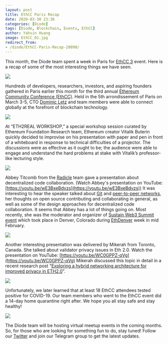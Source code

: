 ```yaml
---
layout: post
title: EthCC Paris Recap
date: 2020-03-30 23:36
categories: [Diode]
tags: [Diode, Blockchain, Events, EthCC]
author: Yahsin Huang
image: EthCC_01.jpg
redirect_from:
- /diode/EthCC-Paris-Recap-20090/
---
```


This month, the Diode team spent a week in Paris for [EthCC 3](https://ethcc.io/) event. Here is a recap of some of the most interesting things we have seen.

![](../assets/img/blog/EthCC_02.jpg)

Hundreds of developers, researchers, investors, and aspiring founders gathered in Paris earlier this month for the third annual [Ethereum Community Conference (EthCC)](https://ethcc.io/index.html). Held in the 5th arrondissement of Paris on March 3-5, CTO [Dominic Letz](https://twitter.com/DominicLetz) and team members were able to connect globally at the forefront of blockchain technology.

![](../assets/img/blog/EthCC_03.jpg)

At “ETH2REAL WORKSHOP,” a special workshop session curated by Ethereum Foundation Research team, Ethereum creator Vitalik Buterin quickly decided to improvise on his presentation with paper and pen in front of a whiteboard in response to technical difficulties of a projector. The discussions were as effective as it ought to be; the audience were able to engage and understand the hard problems at stake with Vitalik’s professor-like lecturing style.

![](../assets/img/blog/EthCC_04.jpg)

Abbey Titcomb from the [Radicle](https://radicle.xyz/) team gave a presentation about decentralized code collaboration. (Watch Abbey's presentation on YouTube: [https://youtu.be/wE3BxeBdvzs](https://youtu.be/wE3BxeBdvzs)) It was interesting to hear the speaker talked about [Git](https://en.wikipedia.org/wiki/Git) and [peer-to-peer networks](https://en.wikipedia.org/wiki/Peer-to-peer), her thoughts on open source contributing and collaborating in general, as well as some of the design approaches for decentralized code collaboration. It seems that Abbey has a lot of things going on. Most recently, she was the moderator and organizer of [Sustain Web3 Summit event](/diode/Highlights-of-SustainWeb3-Event-in-Denver-Colorado-20060/) which took place in Denver, Colorado during [EthDenver](https://www.ethdenver.com/) week in mid February.

![](../assets/img/blog/EthCC_05.jpg)

Another interesting presentation was delivered by Mikerah from Toronto, Canada. She talked about validator privacy issues in Eth 2.0. Watch the presentation on YouTube: [https://youtu.be/WC0GPPZ-qVg](https://youtu.be/WC0GPPZ-qVg) Mikerah discussed this topic in detail in a recent research post “[Exploring a hybrid networking architecture for improved privacy in ETH2.0](https://ethresear.ch/t/exploring-a-hybrid-networking-architecture-for-improved-validator-privacy-in-eth2-0/7207)”.

![](../assets/img/blog/EthCC_06.jpg)

Unfortunately, we later learned that at least 18 EthCC attendees tested positive for COVID-19. Our team members who went to the EthCC event did a 14-day home quarantine right after. We hope you all stay safe and stay healthy!

![](../assets/img/blog/EthCC_07.jpg)

The Diode team will be hosting virtual meetup events in the coming months. So, for those who are looking for something fun to do, stay tuned! Follow our [Twitter](https://twitter.com/diode_chain) and join our Telegram group to get the latest updates.